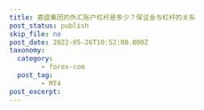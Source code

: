```yaml
---
title: 嘉盛集团的外汇账户杠杆是多少？保证金与杠杆的关系
post_status: publish
skip_file: no
post_date: 2022-05-26T10:52:00.000Z
taxonomy:
  category:
        - forex-com
  post_tag:
        - MT4
post_excerpt: 
---
```

